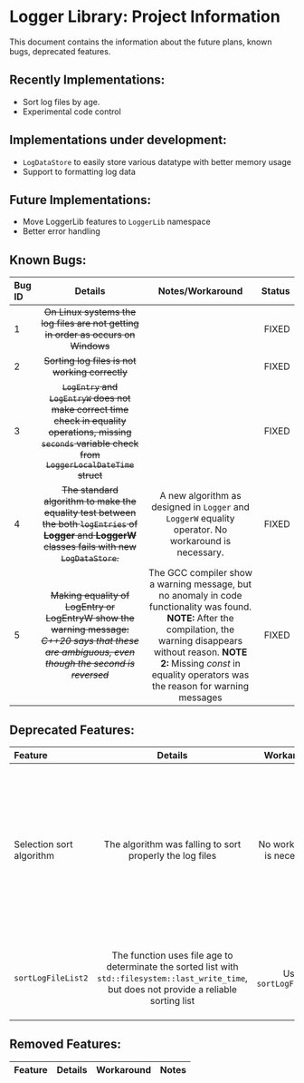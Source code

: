 # Logger Library: Project Information

This document contains the information about the future plans, known bugs, deprecated features.

## Recently Implementations:

- Sort log files by age.
- Experimental code control

## Implementations under development:

- `LogDataStore` to easily store various datatype with better memory usage
- Support to formatting log data

## Future Implementations:

- Move LoggerLib features to `LoggerLib` namespace
- Better error handling

## Known Bugs:

| Bug ID | Details | Notes/Workaround | Status |
| :----- | :-----: | :--------------: | -----: |
| 1 | ~~On Linux systems the log files are not getting in order as occurs on Windows~~ |  | FIXED |
| 2 | ~~Sorting log files is not working correctly~~ |  | FIXED |
| 3 | ~~`LogEntry` and `LogEntryW` does not make correct time check in equality operations, missing `seconds` variable check from `LoggerLocalDateTime` struct~~ |  | FIXED |
| 4 | ~~The standard algorithm to make the equality test between the both `logEntries` of **Logger** and **LoggerW** classes fails with new `LogDataStore`.~~ | A new algorithm as designed in `Logger` and `LoggerW` equality operator. No workaround is necessary. | FIXED |
| 5 | ~~Making equality of LogEntry or LogEntryW show the warning message: *C++20 says that these are ambiguous, even though the second is reversed*~~ | The GCC compiler show a warning message, but no anomaly in code functionality was found. **NOTE:** After the compilation, the warning disappears without reason. **NOTE 2:** Missing *const* in equality operators was the reason for warning messages | FIXED |

## Deprecated Features:

| Feature | Details | Workaround | Notes |
| :------ | :-----: | :--------: | ----: |
| Selection sort algorithm | The algorithm was falling to sort properly the log files | No workaround is necessary | The algorithm is disabled and a new algorithm is working. The code will be removed on future update |
| `sortLogFileList2` | The function uses file age to determinate the sorted list with `std::filesystem::last_write_time`, but does not provide a reliable sorting list | Use `sortLogFileList` | This function will be removed in a future update |

## Removed Features:

| Feature | Details | Workaround | Notes |
| :------ | :-----: | :--------: | ----: |
